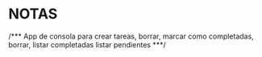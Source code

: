 # NOTAS

/***
App de consola para crear tareas, borrar, marcar como completadas, 
borrar, listar completadas
listar pendientes
***/